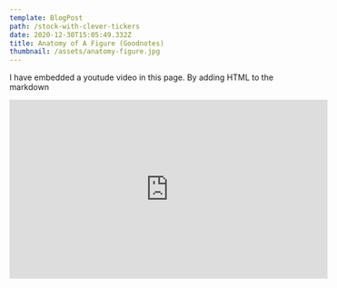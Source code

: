 ```yaml
---
template: BlogPost
path: /stock-with-clever-tickers
date: 2020-12-30T15:05:49.332Z
title: Anatomy of A Figure (Goodnotes)
thumbnail: /assets/anatomy-figure.jpg
---
```

I have embedded a youtude video in this page. By adding HTML to the markdown

<iframe width="560" height="315" src="https://www.youtube.com/embed/ZZY-Ytrw2co" frameborder="0" allow="accelerometer; autoplay; encrypted-media; gyroscope; picture-in-picture" allowfullscreen></iframe>
